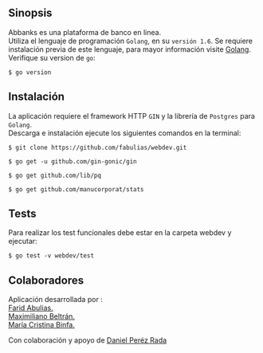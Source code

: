 ## Sinopsis

Abbanks es una plataforma de banco en linea.  
    Utiliza el lenguaje de programación `Golang`, en su `versión 1.6`. Se requiere instalación previa de este lenguaje, para mayor información visite [Golang](https://golang.org/).  
Verifique su version de `go`:   
 ```
 $ go version
```

## Instalación
La aplicación requiere el framework HTTP `GIN` y la librería de `Postgres` para `Golang`.  
Descarga e instalación ejecute los siguientes comandos en la terminal:
```
$ git clone https://github.com/fabulias/webdev.git
```

```
$ go get -u github.com/gin-gonic/gin  
```
```
$ go get github.com/lib/pq
```
``` 
$ go get github.com/manucorporat/stats    
```


## Tests
Para realizar los test funcionales debe estar en la carpeta webdev y ejecutar:   
```
$ go test -v webdev/test
```



## Colaboradores

Aplicación desarrollada por :    
 [Farid Abulias.](https://github.com/fabulias/)   
 [Maximiliano Beltrán.](https://github.com/yxam/)   
 [María Cristina Binfa.](https://github.com/mariiacristina) 
   
Con colaboración y apoyo de [Daniel Peréz Rada](https://github.com/dperezrada)
